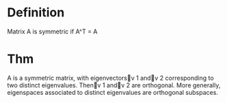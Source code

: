 # Definition
Matrix A is symmetric if A^T = A

# Thm
A is a symmetric matrix, with eigenvectors⃗v 1 and⃗v 2 corresponding
to two distinct eigenvalues. Then⃗v 1 and⃗v 2 are orthogonal.
More generally, eigenspaces associated to distinct eigenvalues are
orthogonal subspaces.